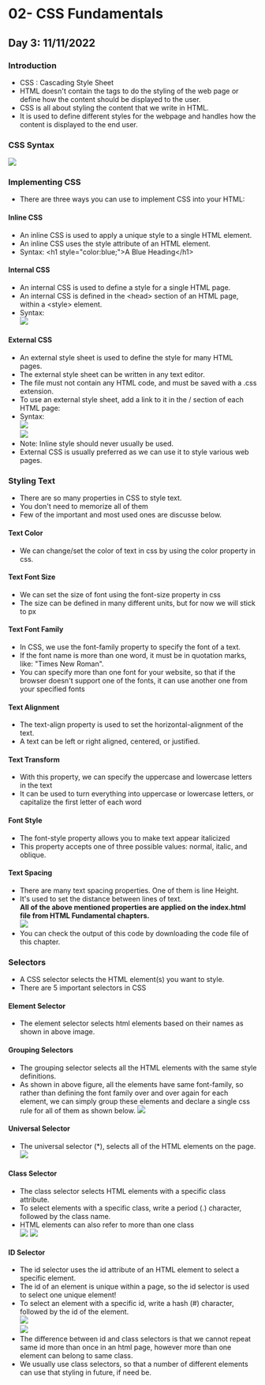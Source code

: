 # 02- CSS Fundamentals
## Day 3: 11/11/2022
### Introduction 
- CSS : Cascading Style Sheet
- HTML doesn't contain the tags to do the styling of the web page or define how the content should be displayed to the user.
- CSS is all about styling the content that we write in HTML.
- It is used to define different styles for the webpage and handles how the content is displayed to the end user.
### CSS Syntax
![](https://github.com/zainab-Memon/Learn-HTML-CSS/blob/main/Images/syntax.PNG)
### Implementing CSS
- There are three ways you can use to implement CSS into your HTML: 
#### Inline CSS
- An inline CSS is used to apply a unique style to a single HTML element.
- An inline CSS uses the style attribute of an HTML element.
- Syntax: \<h1 style="color:blue;">A Blue Heading\</h1>
#### Internal CSS
- An internal CSS is used to define a style for a single HTML page.
- An internal CSS is defined in the \<head> section of an HTML page, within a \<style> element.
- Syntax: <br>
![](https://github.com/zainab-Memon/Learn-HTML-CSS/blob/main/Images/internal%20css.PNG)
#### External CSS
- An external style sheet is used to define the style for many HTML pages.
- The external style sheet can be written in any text editor. 
- The file must not contain any HTML code, and must be saved with a .css extension.
- To use an external style sheet, add a link to it in the /<head> section of each HTML page:
- Syntax: <br>
![](https://github.com/zainab-Memon/Learn-HTML-CSS/blob/main/Images/stylecss.PNG) <br>
![](https://github.com/zainab-Memon/Learn-HTML-CSS/blob/main/Images/external%20css1.PNG)
- Note: Inline style should never usually be used.
- External CSS is usually preferred as we can use it to style various web pages.  
### Styling Text 
- There are so many properties in CSS to style text. 
- You don't need to memorize all of them
- Few of the important and most used ones are discusse below. 
#### Text Color 
- We can change/set the color of text in css by using the color property in css. 
#### Text Font Size
- We can set the size of font using the font-size property in css
- The size can be defined in many different units, but for now we will stick to px
#### Text Font Family 
- In CSS, we use the font-family property to specify the font of a text.
- If the font name is more than one word, it must be in quotation marks, like: "Times New Roman".
- You can specify more than one font for your website, so that if the browser doesn't support one of the fonts, it can use another one from your specified fonts
#### Text Alignment
- The text-align property is used to set the horizontal-alignment of the text. 
- A text can be left or right aligned, centered, or justified.
#### Text Transform
- With this property, we can specify the uppercase and lowercase letters in the text
- It can be used to turn everything into uppercase or lowercase letters, or capitalize the first letter of each word
#### Font Style
- The font-style property allows you to make text appear italicized 
- This property accepts one of three possible values: normal, italic, and oblique.
#### Text Spacing
- There are many text spacing properties. One of them is line Height.
- It's used to set the distance between lines of text. <br>
**All of the above mentioned properties are applied on the index.html file from HTML Fundamental chapters.**<br>
![](https://github.com/zainab-Memon/Learn-HTML-CSS/blob/main/Images/text%20styling.PNG) <br>
- You can check the output of this code by downloading the code file of this chapter.
### Selectors 
- A CSS selector selects the HTML element(s) you want to style.
- There are 5 important selectors in CSS
#### Element Selector
- The element selector selects html elements based on their names as shown in above image.
#### Grouping Selectors 
- The grouping selector selects all the HTML elements with the same style definitions.
- As shown in above figure, all the elements have same font-family, so rather than defining the font family over and over again for each element, we can simply group these elements and declare a single css rule for all of them as shown below.
![](https://github.com/zainab-Memon/Learn-HTML-CSS/blob/main/Images/group%20selector.PNG)
#### Universal Selector 
- The universal selector (*), selects all of the HTML elements on the page. <br>
![](https://github.com/zainab-Memon/Learn-HTML-CSS/blob/main/Images/universal%20selector.PNG)
#### Class Selector 
- The class selector selects HTML elements with a specific class attribute.
- To select elements with a specific class, write a period (.) character, followed by the class name.
- HTML elements can also refer to more than one class <br>
![](https://github.com/zainab-Memon/Learn-HTML-CSS/blob/main/Images/class.PNG)
![](https://github.com/zainab-Memon/Learn-HTML-CSS/blob/main/Images/class%20sele.PNG)
#### ID Selector 
- The id selector uses the id attribute of an HTML element to select a specific element.
- The id of an element is unique within a page, so the id selector is used to select one unique element!
- To select an element with a specific id, write a hash (#) character, followed by the id of the element.<br>
![](https://github.com/zainab-Memon/Learn-HTML-CSS/blob/main/Images/id.PNG) <br>
![](https://github.com/zainab-Memon/Learn-HTML-CSS/blob/main/Images/id%20selector.PNG)
- The difference between id and class selectors is that we cannot repeat same id more than once in an html page, however more than one element can belong to same class.
- We usually use class selectors, so that a number of different elements can use that styling in future, if need be.
